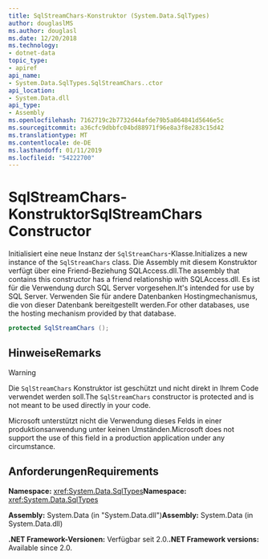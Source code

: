 ```yaml
---
title: SqlStreamChars-Konstruktor (System.Data.SqlTypes)
author: douglaslMS
ms.author: douglasl
ms.date: 12/20/2018
ms.technology:
- dotnet-data
topic_type:
- apiref
api_name:
- System.Data.SqlTypes.SqlStreamChars..ctor
api_location:
- System.Data.dll
api_type:
- Assembly
ms.openlocfilehash: 7162719c2b7732d44afde79b5a864841d5646e5c
ms.sourcegitcommit: a36cfc9dbbfc04bd88971f96e8a3f8e283c15d42
ms.translationtype: MT
ms.contentlocale: de-DE
ms.lasthandoff: 01/11/2019
ms.locfileid: "54222700"
---
```

# <a name="sqlstreamchars-constructor"></a><span data-ttu-id="f08da-102">SqlStreamChars-Konstruktor</span><span class="sxs-lookup"><span data-stu-id="f08da-102">SqlStreamChars Constructor</span></span>

<span data-ttu-id="f08da-103">Initialisiert eine neue Instanz der `SqlStreamChars`-Klasse.</span><span class="sxs-lookup"><span data-stu-id="f08da-103">Initializes a new instance of the `SqlStreamChars` class.</span></span> <span data-ttu-id="f08da-104">Die Assembly mit diesem Konstruktor verfügt über eine Friend-Beziehung SQLAccess.dll.</span><span class="sxs-lookup"><span data-stu-id="f08da-104">The assembly that contains this constructor has a friend relationship with SQLAccess.dll.</span></span> <span data-ttu-id="f08da-105">Es ist für die Verwendung durch SQL Server vorgesehen.</span><span class="sxs-lookup"><span data-stu-id="f08da-105">It's intended for use by SQL Server.</span></span> <span data-ttu-id="f08da-106">Verwenden Sie für andere Datenbanken Hostingmechanismus, die von dieser Datenbank bereitgestellt werden.</span><span class="sxs-lookup"><span data-stu-id="f08da-106">For other databases, use the hosting mechanism provided by that database.</span></span>

```csharp
protected SqlStreamChars ();
```

## <a name="remarks"></a><span data-ttu-id="f08da-107">Hinweise</span><span class="sxs-lookup"><span data-stu-id="f08da-107">Remarks</span></span>

> [!WARNING]
> <span data-ttu-id="f08da-108">Die `SqlStreamChars` Konstruktor ist geschützt und nicht direkt in Ihrem Code verwendet werden soll.</span><span class="sxs-lookup"><span data-stu-id="f08da-108">The `SqlStreamChars` constructor is protected and is not meant to be used directly in your code.</span></span>
>
> <span data-ttu-id="f08da-109">Microsoft unterstützt nicht die Verwendung dieses Felds in einer produktionsanwendung unter keinen Umständen.</span><span class="sxs-lookup"><span data-stu-id="f08da-109">Microsoft does not support the use of this field in a production application under any circumstance.</span></span>

## <a name="requirements"></a><span data-ttu-id="f08da-110">Anforderungen</span><span class="sxs-lookup"><span data-stu-id="f08da-110">Requirements</span></span>

<span data-ttu-id="f08da-111">**Namespace:** <xref:System.Data.SqlTypes></span><span class="sxs-lookup"><span data-stu-id="f08da-111">**Namespace:** <xref:System.Data.SqlTypes></span></span>

<span data-ttu-id="f08da-112">**Assembly:** System.Data (in "System.Data.dll")</span><span class="sxs-lookup"><span data-stu-id="f08da-112">**Assembly:** System.Data (in System.Data.dll)</span></span>

<span data-ttu-id="f08da-113">**.NET Framework-Versionen:** Verfügbar seit 2.0.</span><span class="sxs-lookup"><span data-stu-id="f08da-113">**.NET Framework versions:** Available since 2.0.</span></span>